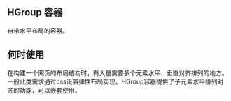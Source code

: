 ## **HGroup 容器**

自带水平布局的容器。

## 何时使用

在构建一个网页的布局结构时，有大量需要多个元素水平、垂直对齐排列的地方。一般此类需求通过css设置弹性布局实现。HGroup容器提供了子元素水平排列对齐的功能，可以嵌套使用。